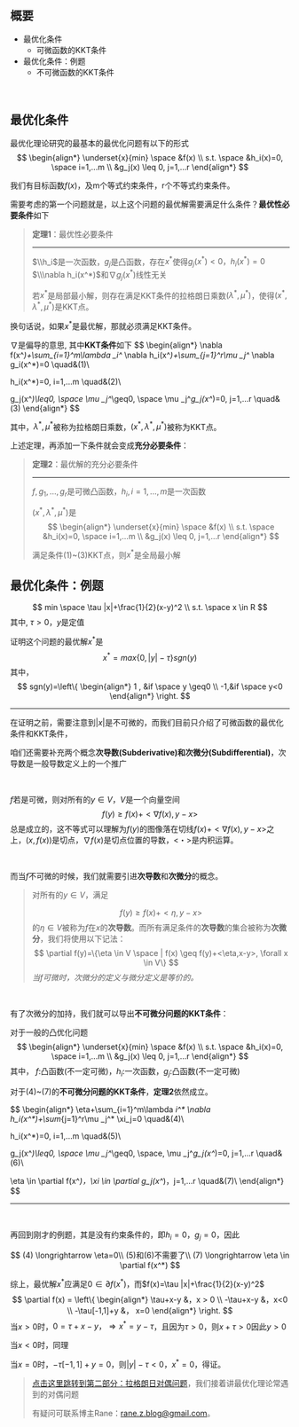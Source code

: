## 概要


- 最优化条件
    * 可微函数的KKT条件
- 最优化条件：例题
    * 不可微函数的KKT条件


<br>

## 最优化条件
最优化理论研究的最基本的最优化问题有以下的形式
$$
\begin{align*}
\underset{x}{min} \space &f(x) \\
s.t. \space  &h_i(x)=0, \space i=1,...m \\
&g_j(x) \leq 0, j=1,...r
\end{align*}
$$

我们有目标函数$f(x)$，及m个等式约束条件，r个不等式约束条件。


需要考虑的第一个问题就是，以上这个问题的最优解需要满足什么条件？**最优性必要条件**如下
> **定理1**：最优性必要条件
>
> ---
> 
> $\\h_i$是一次函数，$g_j$是凸函数，存在$x^*$使得$g_j(x^*)<0，h_i(x^*)=0$
> $\\\nabla h_i(x^*)$和$\nabla g_j(x^*)$线性无关
>
> 若$x^*$是局部最小解，则存在满足KKT条件的拉格朗日乘数$(\lambda^*,\mu^*)$，使得$(x^*,\lambda^*,\mu^*)$是KKT点。

换句话说，如果$x^*$是最优解，那就必须满足KKT条件。

$\nabla$是偏导的意思, 其中**KKT条件**如下
$$
\begin{align*} 
\nabla f(x^*)+\sum_{i=1}^m\lambda _i^* \nabla h_i(x^*)+\sum_{j=1}^r\mu _j^* \nabla g_i(x^*)=0 \quad&(1)\\


h_i(x^*)=0, i=1,...m \quad&(2)\\



g_j(x^*)\leq0, \space \mu _j^*\geq0, \space \mu _j^*g_j(x^*)=0,  j=1,...r \quad&(3)
\end{align*}
$$

其中，$\lambda^*,\mu^*$被称为拉格朗日乘数，$(x^*,\lambda^*,\mu^*)$被称为KKT点。


上述定理，再添加一下条件就会变成**充分必要条件**：

> **定理2**：最优解的充分必要条件
>
> ---
> $f,g_1,...,g_r$是可微凸函数，$h_i,i=1,...,m$是一次函数
>
> $(x^*,\lambda^*,\mu^*)$是
> $$
> \begin{align*}
> \underset{x}{min} \space &f(x) \\
> s.t. \space  &h_i(x)=0, \space i=1,...m \\
> &g_j(x) \leq 0, j=1,...r
> \end{align*}
> $$
>
> 满足条件(1)~(3)KKT点，则$x^*$是全局最小解


## 最优化条件：例题

$$
min \space \tau |x|+\frac{1}{2}(x-y)^2 \\
s.t. \space x \in R
$$
其中, $\tau>0$，$y$是定值

证明这个问题的最优解$x^*$是
$$
x^*=max\{0,|y|-\tau\}sgn(y)
$$
其中，
$$
sgn(y)=\left\{
    \begin{align*}
    1 , &if \space  y \geq0 \\
    -1,&if \space y<0
    \end{align*}
\right.
$$

---


在证明之前，需要注意到$|x|$是不可微的，而我们目前只介绍了可微函数的最优化条件和KKT条件，

咱们还需要补充两个概念**次导数(Subderivative)**和**次微分(Subdifferential)**，次导数是一般导数定义上的一个推广

<br>

$f$若是可微，则对所有的$y\in V$，$V$是一个向量空间
$$
f(y) \geq f(x)+<\nabla f(x),y-x>
$$
总是成立的，这不等式可以理解为$f(y)$的图像落在切线$f(x)+<∇f(x),y−x>$之上，$(x,f(x))$是切点，$∇f(x)$是切点位置的导数，<・>是内积运算。

<br>

而当$f$不可微的时候，我们就需要引进**次导数**和**次微分**的概念。

>对所有的$y\in V$，满足
>
> $$
> f(y) \geq f(x)+<\eta,y-x>
> $$
> 的$\eta \in V$被称为$f$在$x$的**次导数**。而所有满足条件的**次导数**的集合被称为**次微分**，我们将使用以下记法：
> $$
> \partial f(y)=\{\eta \in V \space | f(x) \geq f(y)+<\eta,x-y>, \forall x \in V\}
> $$
> *当$f$可微时，次微分的定义与微分定义是等价的。*

<br>

有了次微分的加持，我们就可以导出**不可微分问题的KKT条件**：

对于一般的凸优化问题
$$
\begin{align*}
\underset{x}{min} \space &f(x) \\
s.t. \space  &h_i(x)=0, \space i=1,...m \\
&g_j(x) \leq 0, j=1,...r
\end{align*}
$$
其中，
$f$:凸函数(不一定可微)，$h_i$:一次函数，$g_j$:凸函数(不一定可微)

对于(4)~(7)的**不可微分问题的KKT条件**，**定理2**依然成立。


$$
\begin{align*} 
\eta+\sum_{i=1}^m\lambda _i^* \nabla h_i(x^*)+\sum_{j=1}^r\mu _j^* \xi_j=0 \quad&(4)\\

h_i(x^*)=0, i=1,...m \quad&(5)\\

g_j(x^*)\leq0, \space \mu _j^*\geq0, \space, \mu _j^*g_j(x^*)=0,  j=1,...r \quad&(6)\\

\eta \in \partial f(x^*)，\xi \in \partial g_j(x^*)，j=1,...r \quad&(7)\\
\end{align*} 
$$

---

<br>

再回到刚才的例题，其是没有约束条件的，即$h_i=0，g_j=0$，因此

$$
(4) \longrightarrow \eta=0\\
(5)和(6)不需要了\\
(7) \longrightarrow \eta \in \partial f(x^*)
$$

综上，最优解$x^*$应满足$0\in\partial f(x^*)$，而$f(x)=\tau |x|+\frac{1}{2}(x-y)^2$
$$
\partial f(x) = \left\{
    \begin{align*}
    \tau+x-y &，x > 0 \\
    -\tau+x-y &，x<0 \\
    -\tau[-1,1]+y &， x=0
    \end{align*}
\right.
$$
当$x>0$时，$0=\tau+x-y，\Rightarrow x^*=y-\tau$，且因为$\tau>0$，则$x+\tau>0$因此$y>0$

当$x<0$时，同理

当$x=0$时，$-\tau[-1,1]+y=0$，则$|y|-\tau<0$，$x^*=0$，得证。

>[点击这里跳转到第二部分：拉格朗日对偶问题](./cG9zdDIubWQ=)，我们接着讲最优化理论常遇到的对偶问题
>
> 有疑问可联系博主Rane：rane.z.blog@gmail.com。